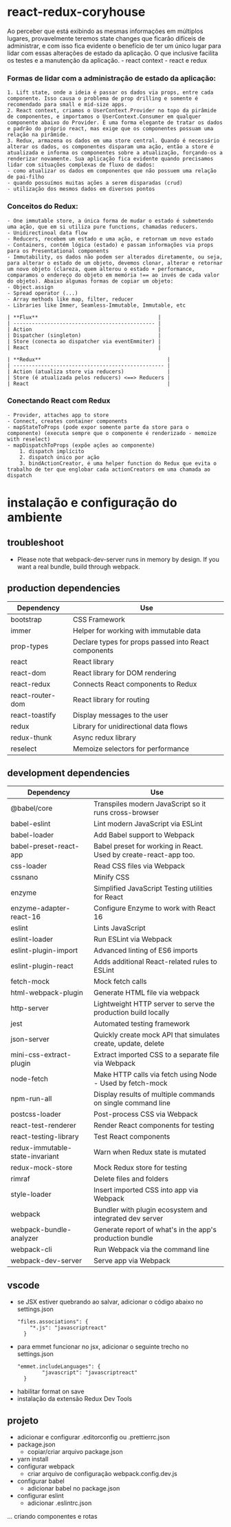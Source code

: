 # react-redux-coryhouse

Ao perceber que está exibindo as mesmas informações em múltiplos lugares, provavelmente teremos state changes que ficarão difíceis de administrar, e com isso fica evidente o benefício de ter um único lugar para lidar com essas alterações de estado da aplicação. O que inclusive facilita os testes e a manutenção da aplicação.
    - react context
    - react e redux

### Formas de lidar com a administração de estado da aplicação:

    1. Lift state, onde a ideia é passar os dados via props, entre cada componente. Isso causa o problema de prop drilling e somente é recomendado para small e mid-size apps.
    2. React context, criamos o UserContext.Provider no topo da pirâmide de componentes, e importamos o UserContext.Consumer em qualquer componente abaixo do Provider. É uma forma elegante de tratar os dados e padrão do próprio react, mas exige que os componentes possuam uma relação na pirâmide.
    3. Redux, armazena os dados em uma store central. Quando é necessário alterar os dados, os componentes disparam uma ação, então a store é atualizada e informa os componentes sobre a atualização, forçando-os a renderizar novamente. Sua aplicação fica evidente quando precisamos lidar com situações complexas de fluxo de dados:
    - como atualizar os dados em componentes que não possuem uma relação de pai-filho
    - quando possuímos muitas ações a serem disparadas (crud)
    - utilização dos mesmos dados em diversos pontos

### Conceitos do Redux:

    - One immutable store, a única forma de mudar o estado é submetendo uma ação, que em si utiliza pure functions, chamadas reducers.
    - Unidirectinoal data flow
    - Reducers, recebem um estado e uma ação, e retornam um novo estado
    - Containers, contém lógica (estado) e passam informações via props para os Presentational components
    - Immutability, os dados não podem ser alterados diretamente, ou seja, para alterar o estado de um objeto, devemos clonar, alterar e retornar um novo objeto (clareza, quem alterou o estado + performance, comparamos o endereço do objeto em memória !== ao invés de cada valor do objeto). Abaixo algumas formas de copiar um objeto:
    - Object.assign
    - Spread operator (...)
    - Array methods like map, filter, reducer
    - Libraries like Immer, Seamless-Immutable, Immutable, etc

    | **Flux**                                       |
    | ---------------------------------------------- |
    | Action                                         |
    | Dispatcher (singleton)                         |
    | Store (conecta ao dispatcher via eventEmmiter) |
    | React                                          |

    | **Redux**                                         |
    | ------------------------------------------------- |
    | Action (atualiza store via reducers)              |
    | Store (é atualizada pelos reducers) <==> Reducers |
    | React                                             |

### Conectando React com Redux

    - Provider, attaches app to store
    - Connect, creates container components
    - mapStateToProps (pode expor somente parte da store para o componente) (executa sempre que o componente é renderizado - memoize with reselect)
    - mapDispatchToProps (expõe ações ao componente)
        1. dispatch implícito
        2. dispatch único por ação
        3. bindActionCreator, é uma helper function do Redux que evita o trabalho de ter que englobar cada actionCreators em uma chamada ao dispatch

# instalação e configuração do ambiente

## troubleshoot

- Please note that webpack-dev-server runs in memory by design. If you want a real bundle, build through webpack.

## production dependencies

| **Dependency**   | **Use**                                              |
| ---------------- | ---------------------------------------------------- |
| bootstrap        | CSS Framework                                        |
| immer            | Helper for working with immutable data               |
| prop-types       | Declare types for props passed into React components |
| react            | React library                                        |
| react-dom        | React library for DOM rendering                      |
| react-redux      | Connects React components to Redux                   |
| react-router-dom | React library for routing                            |
| react-toastify   | Display messages to the user                         |
| redux            | Library for unidirectional data flows                |
| redux-thunk      | Async redux library                                  |
| reselect         | Memoize selectors for performance                    |

## development dependencies

| **Dependency**                  | **Use**                                                          |
| ------------------------------- | ---------------------------------------------------------------- |
| @babel/core                     | Transpiles modern JavaScript so it runs cross-browser            |
| babel-eslint                    | Lint modern JavaScript via ESLint                                |
| babel-loader                    | Add Babel support to Webpack                                     |
| babel-preset-react-app          | Babel preset for working in React. Used by create-react-app too. |
| css-loader                      | Read CSS files via Webpack                                       |
| cssnano                         | Minify CSS                                                       |
| enzyme                          | Simplified JavaScript Testing utilities for React                |
| enzyme-adapter-react-16         | Configure Enzyme to work with React 16                           |
| eslint                          | Lints JavaScript                                                 |
| eslint-loader                   | Run ESLint via Webpack                                           |
| eslint-plugin-import            | Advanced linting of ES6 imports                                  |
| eslint-plugin-react             | Adds additional React-related rules to ESLint                    |
| fetch-mock                      | Mock fetch calls                                                 |
| html-webpack-plugin             | Generate HTML file via webpack                                   |
| http-server                     | Lightweight HTTP server to serve the production build locally    |
| jest                            | Automated testing framework                                      |
| json-server                     | Quickly create mock API that simulates create, update, delete    |
| mini-css-extract-plugin         | Extract imported CSS to a separate file via Webpack              |
| node-fetch                      | Make HTTP calls via fetch using Node - Used by fetch-mock        |
| npm-run-all                     | Display results of multiple commands on single command line      |
| postcss-loader                  | Post-process CSS via Webpack                                     |
| react-test-renderer             | Render React components for testing                              |
| react-testing-library           | Test React components                                            |
| redux-immutable-state-invariant | Warn when Redux state is mutated                                 |
| redux-mock-store                | Mock Redux store for testing                                     |
| rimraf                          | Delete files and folders                                         |
| style-loader                    | Insert imported CSS into app via Webpack                         |
| webpack                         | Bundler with plugin ecosystem and integrated dev server          |
| webpack-bundle-analyzer         | Generate report of what's in the app's production bundle         |
| webpack-cli                     | Run Webpack via the command line                                 |
| webpack-dev-server              | Serve app via Webpack                                            |

## vscode

- se JSX estiver quebrando ao salvar, adicionar o código abaixo no settings.json
    <pre><code>"files.associations": {
      "*.js": "javascriptreact"
    }</code></pre>
- para emmet funcionar no jsx, adicionar o seguinte trecho no settings.json
    <pre><code>"emmet.includeLanguages": {
          "javascript": "javascriptreact"
    }</code></pre>
- habilitar format on save
- instalação da extensão Redux Dev Tools

## projeto

- adicionar e configurar .editorconfig ou .prettierrc.json
- package.json
    - copiar/criar arquivo package.json
- yarn install
- configurar webpack
    - criar arquivo de configuração webpack.config.dev.js
- configurar babel
    - adicionar babel no package.json
- configurar eslint
    - adicionar .eslintrc.json

... criando componentes e rotas